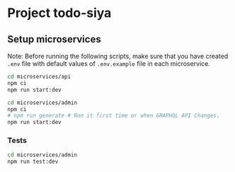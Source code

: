 # Project todo-siya

## Setup microservices

Note: Before running the following scripts, make sure that you have created `.env` file with default values of `.env.example` file in each microservice.

```bash
cd microservices/api
npm ci
npm run start:dev
```

```bash
cd microservices/admin
npm ci
# npm run generate # Run it first time or when GRAPHQL API Changes.
npm run start:dev
```

### Tests

```bash
cd microservices/admin
npm run test:dev
```
